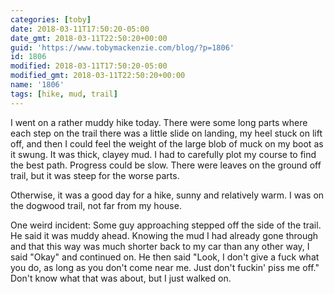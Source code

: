 ```yaml
---
categories: [toby]
date: 2018-03-11T17:50:20-05:00
date_gmt: 2018-03-11T22:50:20+00:00
guid: 'https://www.tobymackenzie.com/blog/?p=1806'
id: 1806
modified: 2018-03-11T17:50:20-05:00
modified_gmt: 2018-03-11T22:50:20+00:00
name: '1806'
tags: [hike, mud, trail]
---
```


I went on a rather muddy hike today.<!--more-->  There were some long parts where each step on the trail there was a little slide on landing, my heel stuck on lift off, and then I could feel the weight of the large blob of muck on my boot as it swung.  It was thick, clayey mud.  I had to carefully plot my course to find the best path.  Progress could be slow.  There were leaves on the ground off trail, but it was steep for the worse parts.

Otherwise, it was a good day for a hike, sunny and relatively warm.  I was on the dogwood trail, not far from my house.

One weird incident: Some guy approaching stepped off the side of the trail.  He said it was muddy ahead.  Knowing the mud I had already gone through and that this way was much shorter back to my car than any other way, I said "Okay" and continued on.  He then said "Look, I don't give a fuck what you do, as long as you don't come near me.  Just don't fuckin' piss me off."  Don't know what that was about, but I just walked on.

